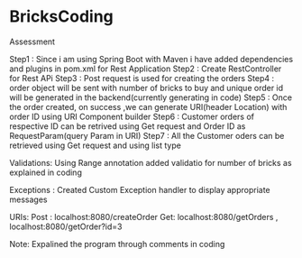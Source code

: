 # BricksCoding
Assessment 

Step1 : Since i am using Spring Boot with Maven i have added dependencies and plugins in pom.xml for Rest Application
Step2 : Create RestController for Rest APi
Step3 : Post request is used for creating the orders
Step4 : order object will be sent with number of bricks to buy and unique order id will be generated in the backend(currently generating in code)
Step5 : Once the order created, on success ,we can generate URI(header Location) with order ID using URI Component builder
Step6 : Customer orders of respective ID can be retrived using Get request and Order ID as RequestParam(query Param in URI)
Step7 : All the Customer oders can be retrieved using Get request and using list type

Validations:
 Using Range annotation added validatio for number of bricks as explained in coding

Exceptions :
 Created Custom Exception handler to display appropriate messages
 
URIs:
Post : localhost:8080/createOrder
Get: localhost:8080/getOrders , localhost:8080/getOrder?id=3

 Note: Expalined the program through comments in coding
 
 
